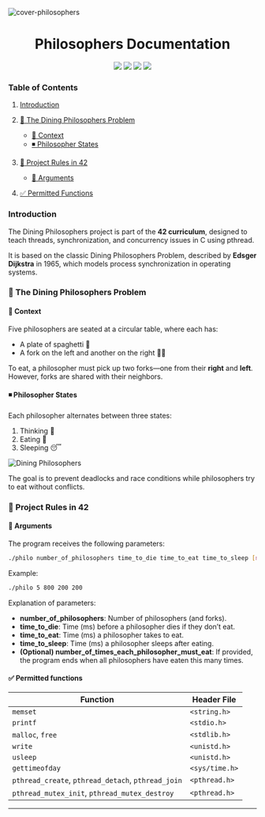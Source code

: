 ![cover-philosophers](https://github.com/user-attachments/assets/c64e97df-7758-46a5-bc91-f75ede5cedc4)

<div align="center">
<h1>Philosophers Documentation</h1>
<img src="https://img.shields.io/badge/42-%23000000.svg?&style=for-the-badge&logo=42&logoColor=white" /> 
<img src="https://img.shields.io/badge/c-%23A8B9CC.svg?&style=for-the-badge&logo=c&logoColor=black" /> 
<img src="https://img.shields.io/badge/markdown-%23000000.svg?&style=for-the-badge&logo=markdown&logoColor=white" />
<img src="https://img.shields.io/badge/Linux-FCC624?style=for-the-badge&logo=linux&logoColor=black" />
</div>


### Table of Contents

1. [Introduction](#introduction)
   
2. [📌 The Dining Philosophers Problem](#the-dining-philosophers-problem)
   - [🔹 Context](#context)
   - [◾️ Philosopher States](#philosopher-states)
     
3. [📌 Project Rules in 42](#project-rules-in-42)
   - [🔹 Arguments](#arguments)
     
4. [✅ Permitted Functions](#permitted-functions)


### Introduction
<a name="introduction"></a>
The Dining Philosophers project is part of the **42 curriculum**, designed to teach threads, synchronization, and concurrency issues in C using pthread.

It is based on the classic Dining Philosophers Problem, described by **Edsger Dijkstra** in 1965, which models process synchronization in operating systems.


### 📌 The Dining Philosophers Problem
<a name="the-dining-philosophers-problem"></a>
#### 🔹 Context
<a name="context"></a>
Five philosophers are seated at a circular table, where each has:
   - A plate of spaghetti 🍝
   - A fork on the left and another on the right 🍴🍴

To eat, a philosopher must pick up two forks—one from their **right** and **left**. However, forks are shared with their neighbors.

#### ◾️ Philosopher States
<a name="philosopher-states"></a>
Each philosopher alternates between three states:
   1. Thinking 🤔
   2. Eating 🍝
   3. Sleeping 😴

![Dining Philosophers](https://github.com/user-attachments/assets/4c4e725b-24d4-4ca6-9d43-d924f7e8fdad)

The goal is to prevent deadlocks and race conditions while philosophers try to eat without conflicts.

### 📌 Project Rules in 42
<a name="project-rules-in-42"></a>

#### 🔹 Arguments
<a name="arguments"></a>
The program receives the following parameters:

```sh
./philo number_of_philosophers time_to_die time_to_eat time_to_sleep [number_of_times_each_philosopher_must_eat]
```

Example:

```sh
./philo 5 800 200 200
```

Explanation of parameters:
- **number_of_philosophers**: Number of philosophers (and forks).
- **time_to_die**: Time (ms) before a philosopher dies if they don’t eat.
- **time_to_eat**: Time (ms) a philosopher takes to eat.
- **time_to_sleep**: Time (ms) a philosopher sleeps after eating.
- **(Optional) number_of_times_each_philosopher_must_eat**: If provided, the program ends when all philosophers have eaten this many times.

#### ✅ Permitted functions
<a name="permitted-functions"></a>

| **Function**                           | **Header File**       
|----------------------------------------|------------------------------
| `memset`                               | `<string.h>`                 
| `printf`                               | `<stdio.h>`                  
| `malloc`, `free`                       | `<stdlib.h>`                  
| `write`                                | `<unistd.h>`                 
| `usleep`                               | `<unistd.h>`                 
| `gettimeofday`                         | `<sys/time.h>`               
| `pthread_create`, `pthread_detach`, `pthread_join` | `<pthread.h>` 
| `pthread_mutex_init`, `pthread_mutex_destroy` | `<pthread.h>`

  


---
